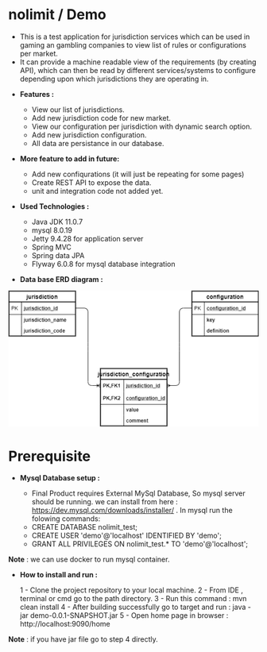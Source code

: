 # nolimit / Demo
- This is a test application for jurisdiction services which can be used in gaming an gambling companies to view list of rules or configurations per market.
- It can provide a machine readable view of the requirements (by creating API), which can then be read by different services/systems to configure depending upon which jurisdictions they are operating in.

* **Features :**
  - View our list of jurisdictions.
  - Add new jurisdiction code for new market.
  - View our configuration per jurisdiction with dynamic search option.
  - Add new jurisdiction configuration.
  - All data are persistance in our database.

* **More feature to add in future:**
  - Add new confiqurations (it will just be repeating for some pages)
  - Create REST API to expose the data.
  - unit and integration code not added yet.
* **Used Technologies :**
  - Java JDK 11.0.7
  - mysql 8.0.19 
  - Jetty 9.4.28 for application server
  - Spring MVC
  - Spring data JPA
  - Flyway 6.0.8 for mysql database integration
  
* **Data base ERD diagram :**

![ERD](src/main/resources/static/ERD.png)

# Prerequisite
* **Mysql Database setup :**

  - Final Product requires External MySql Database, So mysql server should be running.
  we can install from here : https://dev.mysql.com/downloads/installer/ .
  In mysql run the folowing commands:
   - CREATE DATABASE nolimit_test;
   - CREATE USER 'demo'@'localhost' IDENTIFIED BY 'demo';
   - GRANT ALL PRIVILEGES ON nolimit_test.* TO 'demo'@'localhost';
   
**Note** : we can use docker to run mysql container.

* **How to install and run :**

  1 - Clone the project repository to your local machine.
  2 - From IDE , terminal or cmd go to the path directory.
  3 - Run this command : mvn clean install
  4 - After building successfully go to target and run : java -jar demo-0.0.1-SNAPSHOT.jar
  5 - Open home page in browser : http://localhost:9090/home

**Note** : if you have jar file go to step 4 directly.

